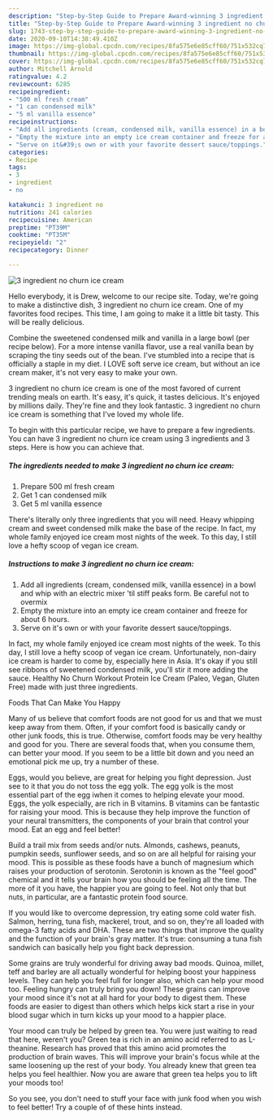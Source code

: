 ```yaml
---
description: "Step-by-Step Guide to Prepare Award-winning 3 ingredient no churn ice cream"
title: "Step-by-Step Guide to Prepare Award-winning 3 ingredient no churn ice cream"
slug: 1743-step-by-step-guide-to-prepare-award-winning-3-ingredient-no-churn-ice-cream
date: 2020-09-10T14:38:49.410Z
image: https://img-global.cpcdn.com/recipes/8fa575e6e85cff60/751x532cq70/3-ingredient-no-churn-ice-cream-recipe-main-photo.jpg
thumbnail: https://img-global.cpcdn.com/recipes/8fa575e6e85cff60/751x532cq70/3-ingredient-no-churn-ice-cream-recipe-main-photo.jpg
cover: https://img-global.cpcdn.com/recipes/8fa575e6e85cff60/751x532cq70/3-ingredient-no-churn-ice-cream-recipe-main-photo.jpg
author: Mitchell Arnold
ratingvalue: 4.2
reviewcount: 6285
recipeingredient:
- "500 ml fresh cream"
- "1 can condensed milk"
- "5 ml vanilla essence"
recipeinstructions:
- "Add all ingredients (cream, condensed milk, vanilla essence) in a bowl and whip with an electric mixer &#39;til stiff peaks form. Be careful not to overmix"
- "Empty the mixture into an empty ice cream container and freeze for about 6 hours."
- "Serve on it&#39;s own or with your favorite dessert sauce/toppings."
categories:
- Recipe
tags:
- 3
- ingredient
- no

katakunci: 3 ingredient no 
nutrition: 241 calories
recipecuisine: American
preptime: "PT39M"
cooktime: "PT35M"
recipeyield: "2"
recipecategory: Dinner

---
```



![3 ingredient no churn ice cream](https://img-global.cpcdn.com/recipes/8fa575e6e85cff60/751x532cq70/3-ingredient-no-churn-ice-cream-recipe-main-photo.jpg)

Hello everybody, it is Drew, welcome to our recipe site. Today, we're going to make a distinctive dish, 3 ingredient no churn ice cream. One of my favorites food recipes. This time, I am going to make it a little bit tasty. This will be really delicious.

Combine the sweetened condensed milk and vanilla in a large bowl (per recipe below). For a more intense vanilla flavor, use a real vanilla bean by scraping the tiny seeds out of the bean. I&#39;ve stumbled into a recipe that is officially a staple in my diet. I LOVE soft serve ice cream, but without an ice cream maker, it&#39;s not very easy to make your own.

3 ingredient no churn ice cream is one of the most favored of current trending meals on earth. It's easy, it's quick, it tastes delicious. It's enjoyed by millions daily. They're fine and they look fantastic. 3 ingredient no churn ice cream is something that I've loved my whole life.


To begin with this particular recipe, we have to prepare a few ingredients. You can have 3 ingredient no churn ice cream using 3 ingredients and 3 steps. Here is how you can achieve that.

<!--inarticleads1-->

##### The ingredients needed to make 3 ingredient no churn ice cream:

1. Prepare 500 ml fresh cream
1. Get 1 can condensed milk
1. Get 5 ml vanilla essence


There&#39;s literally only three ingredients that you will need. Heavy whipping cream and sweet condensed milk make the base of the recipe. In fact, my whole family enjoyed ice cream most nights of the week. To this day, I still love a hefty scoop of vegan ice cream. 

<!--inarticleads2-->

##### Instructions to make 3 ingredient no churn ice cream:

1. Add all ingredients (cream, condensed milk, vanilla essence) in a bowl and whip with an electric mixer &#39;til stiff peaks form. Be careful not to overmix
1. Empty the mixture into an empty ice cream container and freeze for about 6 hours.
1. Serve on it&#39;s own or with your favorite dessert sauce/toppings.


In fact, my whole family enjoyed ice cream most nights of the week. To this day, I still love a hefty scoop of vegan ice cream. Unfortunately, non-dairy ice cream is harder to come by, especially here in Asia. It&#39;s okay if you still see ribbons of sweetened condensed milk, you&#39;ll stir it more adding the sauce. Healthy No Churn Workout Protein Ice Cream (Paleo, Vegan, Gluten Free) made with just three ingredients. 

Foods That Can Make You Happy


Many of us believe that comfort foods are not good for us and that we must keep away from them. Often, if your comfort food is basically candy or other junk foods, this is true. Otherwise, comfort foods may be very healthy and good for you. There are several foods that, when you consume them, can better your mood. If you seem to be a little bit down and you need an emotional pick me up, try a number of these.

Eggs, would you believe, are great for helping you fight depression. Just see to it that you do not toss the egg yolk. The egg yolk is the most essential part of the egg iwhen it comes to helping elevate your mood. Eggs, the yolk especially, are rich in B vitamins. B vitamins can be fantastic for raising your mood. This is because they help improve the function of your neural transmitters, the components of your brain that control your mood. Eat an egg and feel better!

Build a trail mix from seeds and/or nuts. Almonds, cashews, peanuts, pumpkin seeds, sunflower seeds, and so on are all helpful for raising your mood. This is possible as these foods have a bunch of magnesium which raises your production of serotonin. Serotonin is known as the "feel good" chemical and it tells your brain how you should be feeling all the time. The more of it you have, the happier you are going to feel. Not only that but nuts, in particular, are a fantastic protein food source.

If you would like to overcome depression, try eating some cold water fish. Salmon, herring, tuna fish, mackerel, trout, and so on, they're all loaded with omega-3 fatty acids and DHA. These are two things that improve the quality and the function of your brain's gray matter. It's true: consuming a tuna fish sandwich can basically help you fight back depression. 

Some grains are truly wonderful for driving away bad moods. Quinoa, millet, teff and barley are all actually wonderful for helping boost your happiness levels. They can help you feel full for longer also, which can help your mood too. Feeling hungry can truly bring you down! These grains can improve your mood since it's not at all hard for your body to digest them. These foods are easier to digest than others which helps kick start a rise in your blood sugar which in turn kicks up your mood to a happier place.

Your mood can truly be helped by green tea. You were just waiting to read that here, weren't you? Green tea is rich in an amino acid referred to as L-theanine. Research has proved that this amino acid promotes the production of brain waves. This will improve your brain's focus while at the same loosening up the rest of your body. You already knew that green tea helps you feel healthier. Now you are aware that green tea helps you to lift your moods too!

So you see, you don't need to stuff your face with junk food when you wish to feel better! Try  a  couple of  of  these  hints  instead.

